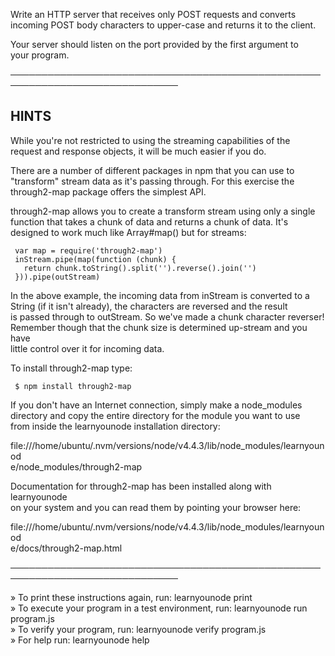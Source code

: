  Write an HTTP server that receives only POST requests and converts  
  incoming POST body characters to upper-case and returns it to the client.  
   
  Your server should listen on the port provided by the first argument to  
  your program.  
   
 ─────────────────────────────────────────────────────────────────────────────  
   
 ## HINTS  
   
  While you're not restricted to using the streaming capabilities of the  
  request and response objects, it will be much easier if you do.  
   
  There are a number of different packages in npm that you can use to  
  "transform" stream data as it's passing through. For this exercise the  
  through2-map package offers the simplest API.  
   
  through2-map allows you to create a transform stream using only a single  
  function that takes a chunk of data and returns a chunk of data. It's  
  designed to work much like Array#map() but for streams:  
   
     var map = require('through2-map')  
     inStream.pipe(map(function (chunk) {  
       return chunk.toString().split('').reverse().join('')  
     })).pipe(outStream)  
   
  In the above example, the incoming data from inStream is converted to a  
  String (if it isn't already), the characters are reversed and the result  
  is passed through to outStream. So we've made a chunk character reverser!  
  Remember though that the chunk size is determined up-stream and you have  
  little control over it for incoming data.  
   
  To install through2-map type:  
   
     $ npm install through2-map  
   
  If you don't have an Internet connection, simply make a node_modules  
  directory and copy the entire directory for the module you want to use  
  from inside the learnyounode installation directory:  
   
  file:///home/ubuntu/.nvm/versions/node/v4.4.3/lib/node_modules/learnyounod  
  e/node_modules/through2-map  
   
  Documentation for through2-map has been installed along with learnyounode  
  on your system and you can read them by pointing your browser here:  
   
  file:///home/ubuntu/.nvm/versions/node/v4.4.3/lib/node_modules/learnyounod  
  e/docs/through2-map.html  
   
 ─────────────────────────────────────────────────────────────────────────────  
   
   » To print these instructions again, run: learnyounode print                  
   » To execute your program in a test environment, run: learnyounode run                                                                            
     program.js                                                                  
   » To verify your program, run: learnyounode verify program.js                 
   » For help run: learnyounode help                                             
